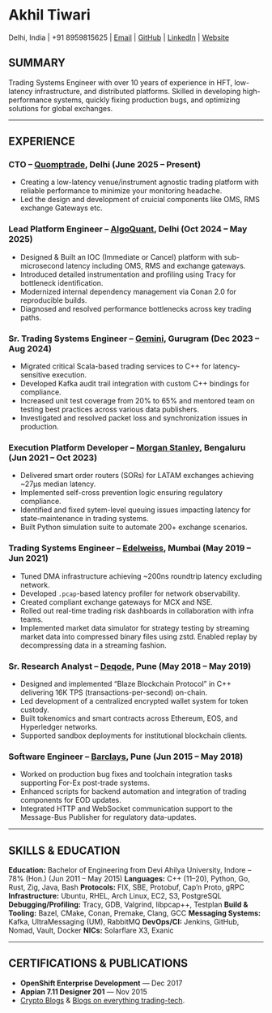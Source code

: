 # **Akhil Tiwari**

Delhi, India | +91 8959815625 | [Email](mailto:akhiltiwari.13@gmail.com) | [GitHub](https://github.com/akhiltiwari13) | [LinkedIn](https://www.linkedin.com/in/akhiltiwari-13/) | [Website](https://quomptrade.com/)

## **SUMMARY**

Trading Systems Engineer with over 10 years of experience in HFT, low-latency infrastructure, and distributed platforms. Skilled in developing high-performance systems, quickly fixing production bugs, and optimizing solutions for global exchanges.

---

## **EXPERIENCE**

### **CTO – [Quomptrade](https://www.quomptrade.com/), Delhi (June 2025 – Present)**

- Creating a low-latency venue/instrument agnostic trading platform with reliable performance to minimize your monitoring headache.
- Led the design and development of cruicial components like OMS, RMS exchange Gateways etc.

### **Lead Platform Engineer – [AlgoQuant](https://www.algoquantfintech.com/), Delhi (Oct 2024 – May 2025)**

- Designed & Built an IOC (Immediate or Cancel) platform with sub-microsecond latency including OMS, RMS and exchange gateways.
- Introduced detailed instrumentation and profiling using Tracy for bottleneck identification.
- Modernized internal dependency management via Conan 2.0 for reproducible builds.
- Diagnosed and resolved performance bottlenecks across key trading paths.

### **Sr. Trading Systems Engineer – [Gemini](https://www.gemini.com/), Gurugram (Dec 2023 – Aug 2024)**

- Migrated critical Scala-based trading services to C++ for latency-sensitive execution.
- Developed Kafka audit trail integration with custom C++ bindings for compliance.
- Increased unit test coverage from 20% to 65% and mentored team on testing best practices across various data publishers.
- Investigated and resolved packet loss and synchronization issues in production.

### **Execution Platform Developer – [Morgan Stanley](https://www.morganstanley.com/), Bengaluru (Jun 2021 – Oct 2023)**

- Delivered smart order routers (SORs) for LATAM exchanges achieving ~27μs median latency.
- Implemented self-cross prevention logic ensuring regulatory compliance.
- Identified and fixed sytem-level queuing issues impacting latency for state-maintenance in trading systems.
- Built Python simulation suite to automate 200+ exchange scenarios.

### **Trading Systems Engineer – [Edelweiss](https://www.edelweissfin.com/), Mumbai (May 2019 – Jun 2021)**

- Tuned DMA infrastructure achieving ~200ns roundtrip latency excluding network.
- Developed `.pcap`-based latency profiler for network observability.
- Created compliant exchange gateways for MCX and NSE.
- Rolled out real-time trading risk dashboards in collaboration with infra teams.
- Implemented market data simulator for strategy testing by streaming market data into compressed binary files using zstd. Enabled replay by decompressing data in a streaming fashion.

### **Sr. Research Analyst – [Deqode](https://deqode.com/), Pune (May 2018 – May 2019)**

- Designed and implemented “Blaze Blockchain Protocol” in C++ delivering 16K TPS (transactions-per-second) on-chain.
- Led development of a centralized encrypted wallet system for token custody.
- Built tokenomics and smart contracts across Ethereum, EOS, and Hyperledger networks.
- Supported sandbox deployments for institutional blockchain clients.

### **Software Engineer – [Barclays](https://home.barclays/), Pune (Jun 2015 – May 2018)**

- Worked on production bug fixes and toolchain integration tasks supporting For-Ex post-trade systems.
- Enhanced scripts for backend automation and integration of trading components for EOD updates.
- Integrated HTTP and WebSocket communication support to the Message-Bus Publisher for regulatory data-updates.

---

## **SKILLS & EDUCATION**

**Education:** Bachelor of Engineering from Devi Ahilya University, Indore – 78% (Hon.) (Jun 2011 – May 2015)
**Languages:** C++ (11–20), Python, Go, Rust, Zig, Java, Bash
**Protocols:** FIX, SBE, Protobuf, Cap’n Proto, gRPC
**Infrastructure:** Ubuntu, RHEL, Arch Linux, EC2, S3, PostgreSQL
**Debugging/Profiling:** Tracy, GDB, Valgrind, libpcap++, Testplan
**Build & Tooling:** Bazel, CMake, Conan, Premake, Clang, GCC
**Messaging Systems:** Kafka, UltraMessaging (UM), RabbitMQ
**DevOps/CI:** Jenkins, GitHub, Nomad, Vault, Docker
**NICs:** Solarflare X3, Exanic

---

## **CERTIFICATIONS & PUBLICATIONS**

- **OpenShift Enterprise Development** — Dec 2017
- **Appian 7.11 Designer 201** — Nov 2015
- [Crypto Blogs](https://deqode.com/blog/2019/02/12/eosio-smart-contracts/) & [Blogs on everything trading-tech](https://quomptrade.com/blog).

